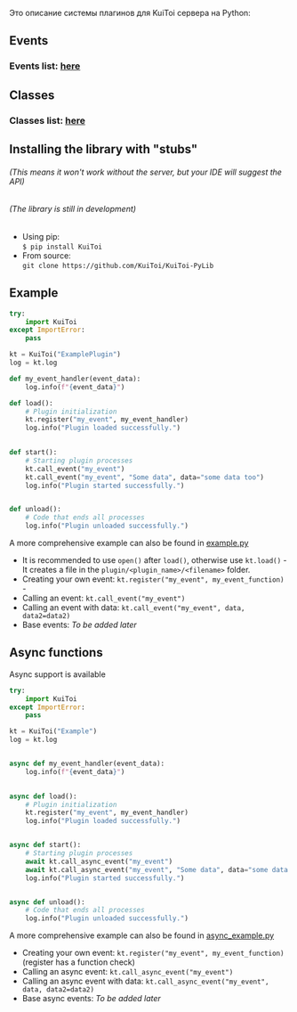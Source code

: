 Это описание системы плагинов для KuiToi сервера на Python:

## Events
### Events list: [here](./events_list.md)

## Classes
### Classes list: [here](./classes.md)

## Installing the library with "stubs"
###### (This means it won't work without the server, but your IDE will suggest the API)
###### (The library is still in development)

* Using pip:\
    `$ pip install KuiToi`
* From source:\
    `git clone https://github.com/KuiToi/KuiToi-PyLib`

## Example

```python
try:
    import KuiToi
except ImportError:
    pass

kt = KuiToi("ExamplePlugin")
log = kt.log

def my_event_handler(event_data):
    log.info(f"{event_data}")

def load():
    # Plugin initialization
    kt.register("my_event", my_event_handler)
    log.info("Plugin loaded successfully.")

    
def start():
    # Starting plugin processes
    kt.call_event("my_event")
    kt.call_event("my_event", "Some data", data="some data too")
    log.info("Plugin started successfully.")


def unload():
    # Code that ends all processes
    log.info("Plugin unloaded successfully.")
```

A more comprehensive example can also be found in [example.py](examples/example.py)

* It is recommended to use `open()` after `load()`, otherwise use `kt.load()` - It creates a file in the `plugin/<plugin_name>/<filename>` folder.
* Creating your own event: `kt.register("my_event", my_event_function)` - 
* Calling an event: `kt.call_event("my_event")`
* Calling an event with data: `kt.call_event("my_event", data, data2=data2)`
* Base events: _To be added later_

## Async functions

Async support is available

```python
try:
    import KuiToi
except ImportError:
    pass

kt = KuiToi("Example")
log = kt.log


async def my_event_handler(event_data):
    log.info(f"{event_data}")

    
async def load():
    # Plugin initialization
    kt.register("my_event", my_event_handler)
    log.info("Plugin loaded successfully.")


async def start():
    # Starting plugin processes
    await kt.call_async_event("my_event")
    await kt.call_async_event("my_event", "Some data", data="some data too")
    log.info("Plugin started successfully.")


async def unload():
    # Code that ends all processes
    log.info("Plugin unloaded successfully.")

```

A more comprehensive example can also be found in [async_example.py](examples/async_example.py)

* Creating your own event: `kt.register("my_event", my_event_function)` (register has a function check)
* Calling an async event: `kt.call_async_event("my_event")`
* Calling an async event with data: `kt.call_async_event("my_event", data, data2=data2)`
* Base async events: _To be added later_